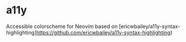 # a11y
Accessible colorscheme for Neovim based on [ericwbailey/a11y-syntax-highlighting]https://github.com/ericwbailey/a11y-syntax-highlighting)
